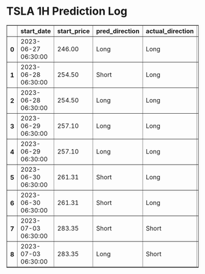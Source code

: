 <h1>TSLA 1H Prediction Log</h1>

<table border="1" class="dataframe">
  <thead>
    <tr style="text-align: right;">
      <th></th>
      <th>start_date</th>
      <th>start_price</th>
      <th>pred_direction</th>
      <th>actual_direction</th>
      <th>end_date</th>
      <th>end_price</th>
      <th>confidence</th>
      <th>difference</th>
      <th>model_type</th>
    </tr>
  </thead>
  <tbody>
    <tr>
      <th>0</th>
      <td>2023-06-27 06:30:00</td>
      <td>246.00</td>
      <td>Long</td>
      <td>Long</td>
      <td>2023-06-27 12:00:00</td>
      <td>250.21</td>
      <td>90.625000</td>
      <td>4.21</td>
      <td>Wein</td>
    </tr>
    <tr>
      <th>1</th>
      <td>2023-06-28 06:30:00</td>
      <td>254.50</td>
      <td>Short</td>
      <td>Long</td>
      <td>2023-06-28 12:00:00</td>
      <td>256.37</td>
      <td>87.878788</td>
      <td>1.87</td>
      <td>Wein</td>
    </tr>
    <tr>
      <th>2</th>
      <td>2023-06-28 06:30:00</td>
      <td>254.50</td>
      <td>Long</td>
      <td>Long</td>
      <td>2023-06-28 12:00:00</td>
      <td>256.37</td>
      <td>90.322581</td>
      <td>1.87</td>
      <td>H24</td>
    </tr>
    <tr>
      <th>3</th>
      <td>2023-06-29 06:30:00</td>
      <td>257.10</td>
      <td>Long</td>
      <td>Long</td>
      <td>2023-06-29 12:00:00</td>
      <td>257.98</td>
      <td>87.096774</td>
      <td>0.40</td>
      <td>H24</td>
    </tr>
    <tr>
      <th>4</th>
      <td>2023-06-29 06:30:00</td>
      <td>257.10</td>
      <td>Long</td>
      <td>Long</td>
      <td>2023-06-29 12:00:00</td>
      <td>257.98</td>
      <td>87.878788</td>
      <td>0.40</td>
      <td>Wein</td>
    </tr>
    <tr>
      <th>5</th>
      <td>2023-06-30 06:30:00</td>
      <td>261.31</td>
      <td>Short</td>
      <td>Long</td>
      <td>2023-06-30 12:00:00</td>
      <td>263.26</td>
      <td>84.375000</td>
      <td>0.46</td>
      <td>Wein</td>
    </tr>
    <tr>
      <th>6</th>
      <td>2023-06-30 06:30:00</td>
      <td>261.31</td>
      <td>Short</td>
      <td>Long</td>
      <td>2023-06-30 12:00:00</td>
      <td>263.26</td>
      <td>87.096774</td>
      <td>0.46</td>
      <td>H24</td>
    </tr>
    <tr>
      <th>7</th>
      <td>2023-07-03 06:30:00</td>
      <td>283.35</td>
      <td>Short</td>
      <td>Short</td>
      <td>2023-07-03 06:30:00</td>
      <td>283.35</td>
      <td>83.870968</td>
      <td>0.00</td>
      <td>H24</td>
    </tr>
    <tr>
      <th>8</th>
      <td>2023-07-03 06:30:00</td>
      <td>283.35</td>
      <td>Long</td>
      <td>Short</td>
      <td>2023-07-03 06:30:00</td>
      <td>283.35</td>
      <td>84.375000</td>
      <td>0.00</td>
      <td>Wein</td>
    </tr>
  </tbody>
</table>